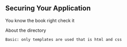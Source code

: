 ## Securing Your Application

You know the book right check it

About the directory
```text
Basic: only templates are used that is html and css
```
